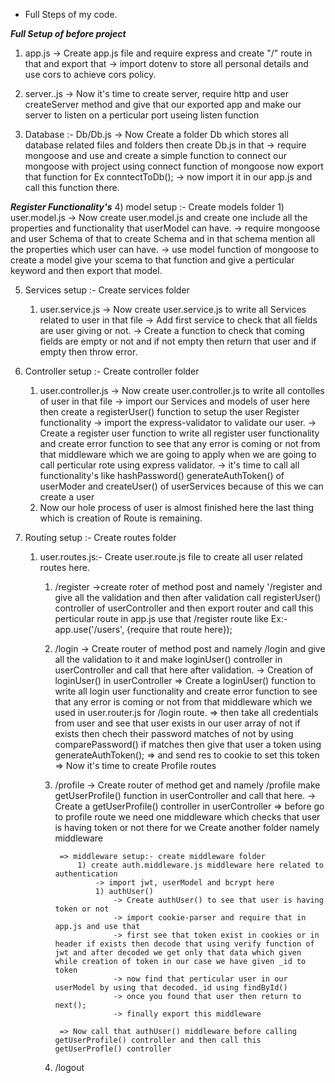 * Full Steps of my code.

*******Full Setup of before project*******
1) app.js
    -> Create app.js file and require express and create "/" route in that and export that
    -> import dotenv to store all personal details and use cors to achieve cors policy.
2) server..js
    -> Now it's time to create server, require http and user createServer method and give that our exported app and make our server to listen on a perticular port useing listen function

3) Database :- Db/Db.js
    -> Now Create a folder Db which stores all database related files and folders then create Db.js in that
    -> require mongoose and use and create a simple function to connect our mongoose with project using connect function of mongoose now export that function for Ex conntectToDb();
    -> now import it in our app.js and call this function there. 

*******Register Functionality's*******
4) model setup :- Create models folder
    1) user.model.js
       ->  Now create user.model.js and create one include all the properties and functionality that userModel can have.
       -> require mongoose and user Schema of that to create Schema and in that schema mention all the properties which user can have.
       -> use model function of mongoose to create a model give your scema to that function and give a perticular keyword and then export that model.

5)  Services setup :- Create services folder
    1) user.service.js
        -> Now create user.service.js to write all Services related to user in that file
        -> Add first service to check that all fields are user giving or not.
        -> Create a function to check that coming fields are empty or not and if not empty then return that user and if empty then throw error.

6) Controller setup :- Create controller folder
    1) user.controller.js
        -> Now create user.controller.js to write all contolles of user in that file
        -> import our Services and models of user here then create a registerUser() function to setup the user Register functionality
        -> import the express-validator to validate our user.
        -> Create a register user function to write all register user functionality and create error function to see that any error is coming or not from that middleware which we are going to apply when we are going to call perticular rote using express validator.
        -> it's time to call all functionality's like hashPassword() generateAuthToken() of userModer and createUser() of userServices because of this we can create a user
    2) Now our hole process of user is almost finished here the last thing which is creation of Route is remaining.

7) Routing setup :- Create routes folder
    1) user.routes.js:- Create user.route.js file to create all user related routes here.
        1) /register 
            ->create roter of method post and namely '/register and give all the validation and then after validation call registerUser() controller of userController and then export router and call this perticular route in app.js use that /register route like
            Ex:- app.use('/users', {require that route here});
        
        2) /login 
            -> Create router of method post and namely /login and give all the validation to it and make loginUser() controller in userController and call that here after validation.
            -> Creation of loginUser() in userController
                => Create a loginUser() function to write all login user functionality and create error function to see that any error is coming or not from that middleware which we used in user.router.js for /login route.
                => then take all credentials from user and see that user exists in our user array of not if exists then chech their password matches of not by using comparePassword() if matches then give that user a token using generateAuthToken();
                => and send res to cookie to set this token
                => Now it's time to create Profile routes
        
        3) /profile
            ->  Create router of method get and namely /profile make getUserProfile() function in userController and call that here.
            -> Create a getUserProfile() controller in userController
                => before go to profile route we need one middleware which checks that user is having token or not there for we Create another folder namely middleware
                
                => middleware setup:- create middleware folder 
                    1) create auth.middleware.js middleware here related to authentication
                        -> import jwt, userModel and bcrypt here
                        1) authUser()
                            -> Create authUser() to see that user is having token or not
                            -> import cookie-parser and require that in app.js and use that 
                            -> first see that token exist in cookies or in header if exists then decode that using verify function of jwt and after decoded we get only that data which given while creation of token in our case we have given _id to token
                            -> now find that perticular user in our userModel by using that decoded._id using findById()
                            -> once you found that user then return to next();
                            -> finally export this middleware
                
                => Now call that authUser() middleware before calling getUserProfile() controller and then call this getUserProfle() controller

        4) /logout
        


                        



